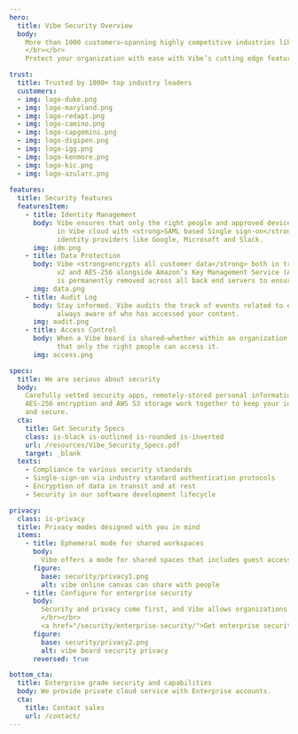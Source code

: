 ```yaml
---
hero:
  title: Vibe Security Overview
  body:
    More than 1000 customers–spanning highly competitive industries like Technology, Consulting, Aerospace and Higher Education–all trust Vibe to securely manage their high priority projects.
    </br></br>
    Protect your organization with ease with Vibe’s cutting edge features and state-of-the-art security practices, all designed to safeguard your data.

trust:
  title: Trusted by 1000+ top industry leaders
  customers:
  - img: logo-duke.png
  - img: logo-maryland.png
  - img: logo-redapt.png
  - img: logo-camino.png
  - img: logo-capgemini.png
  - img: logo-digipen.png
  - img: logo-igg.png
  - img: logo-kenmore.png
  - img: logo-kic.png
  - img: logo-azularc.png
  
features:
  title: Security features
  featuresItem: 
    - title: Identity Management
      body: Vibe ensures that only the right people and approved devices can access user’s or team’s content
            in Vibe cloud with <strong>SAML based Single sign-on</strong>. Vibe also support OAuth sign in from trusted
            identity providers like Google, Microsoft and Slack.
      img: idm.png
    - title: Data Protection
      body: Vibe <strong>encrypts all customer data</strong> both in transit and at rest using industry standards like SSL
            v2 and AES-256 alongside Amazon’s Key Management Service (AWS KMS). Deleted user content
            is permanently removed across all back end servers to ensure data governance policy.
      img: data.png
    - title: Audit Log
      body: Stay informed. Vibe audits the track of events related to each individual canvas, so you’re
            always aware of who has accessed your content.
      img: audit.png
    - title: Access Control
      body: When a Vibe board is shared–whether within an organization or across the world–Vibe ensures
            that only the right people can access it.
      img: access.png

specs:
  title: We are serious about security
  body: 
    Carefully vetted security apps, remotely-stored personal information, trusted identity providers,
    AES-256 encryption and AWS S3 storage work together to keep your intellectual property safe
    and secure.
  cta:
    title: Get Security Specs
    class: is-black is-outlined is-rounded is-inverted
    url: /resources/Vibe_Security_Specs.pdf
    target: _blank
  texts:
    - Compliance to various security standards
    - Single-sign-on via industry standard authentication protocols
    - Encryption of data in transit and at rest
    - Security in our software development lifecycle

privacy:
  class: is-privacy
  title: Privacy modes designed with you in mind
  items:
    - title: Ephemeral mode for shared workspaces
      body: 
        Vibe offers a mode for shared spaces that includes guest access roles, an expiring code to limit the sharing time, tap to clear content, multi-user sign in, and a permission control on every canvas.
      figure:
        base: security/privacy1.png
        alt: vibe online canvas can share with people
    - title: Configure for enterprise security
      body:
        Security and privacy come first, and Vibe allows organizations to determine which configuration works best for their unique environment. Use Vibe Cloud, remain completely offline, or use cloud drives like Google Drive, One Drive, DropBox or Box. Customized configurations are possible.
        </br></br>
        <a href="/security/enterprise-security/">Get enterprise security solutions →</a>
      figure:
        base: security/privacy2.png
        alt: vibe board security privacy
      reversed: true

bottom_cta:
  title: Enterprise grade security and capabilities
  body: We provide private cloud service with Enterprise accounts.
  cta:
    title: Contact sales
    url: /contact/
---
```


<Page />

<script setup>
import Page from '@/views/Security/Index.vue'
</script>